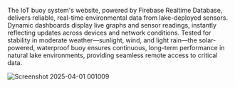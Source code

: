 The IoT buoy system's website, powered by Firebase Realtime Database, delivers reliable, real-time environmental data from lake-deployed sensors. Dynamic dashboards display live graphs and sensor readings, instantly reflecting updates across devices and network conditions. Tested for stability in moderate weather—sunlight, wind, and light rain—the solar-powered, waterproof buoy ensures continuous, long-term performance in natural lake environments, providing seamless remote access to critical data.

![Screenshot 2025-04-01 001009](https://github.com/user-attachments/assets/74a33f9d-c426-4157-b1e7-1c29130ff83e)
